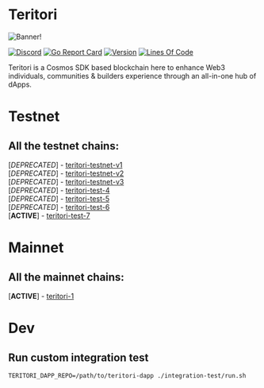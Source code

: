 # Teritori

![Banner!](assets/banner.png)

[![Discord](https://badgen.net/badge/icon/discord?icon=discord&label)](https://discord.gg/teritori)
[![Go Report Card](https://goreportcard.com/badge/github.com/TERITORI/teritori-chain?style=flat-square)](https://goreportcard.com/report/github.com/TERITORI/teritori-chain)
[![Version](https://img.shields.io/github/tag/TERITORI/teritori-chain.svg?style=flat-square)](https://github.com/TERITORI/teritori-chain/releases/latest)
[![Lines Of Code](https://img.shields.io/tokei/lines/github/TERITORI/teritori-chain?style=flat-square)](https://github.com/TERITORI/teritori-chain)

Teritori is a Cosmos SDK based blockchain here to enhance Web3 individuals, communities & builders experience through an all-in-one hub of dApps.

# Testnet

## All the testnet chains:
[*DEPRECATED*] - [teritori-testnet-v1](https://github.com/TERITORI/teritori-chain/tree/main/testnet/teritori-testnet-v1)    
[*DEPRECATED*] - [teritori-testnet-v2](https://github.com/TERITORI/teritori-chain/tree/main/testnet/teritori-testnet-v2)    
[*DEPRECATED*] - [teritori-testnet-v3](https://github.com/TERITORI/teritori-chain/tree/main/testnet/teritori-testnet-v3)    
[*DEPRECATED*] - [teritori-test-4](https://github.com/TERITORI/teritori-chain/tree/main/testnet/teritori-test-4)    
[*DEPRECATED*] - [teritori-test-5](https://github.com/TERITORI/teritori-chain/tree/main/testnet/teritori-test-5)    
[*DEPRECATED*] - [teritori-test-6](https://github.com/TERITORI/teritori-chain/tree/main/testnet/teritori-test-6)    
[__ACTIVE__] - [teritori-test-7](https://github.com/TERITORI/teritori-chain/tree/main/testnet/teritori-test-7)    

# Mainnet

## All the mainnet chains:
[__ACTIVE__] - [teritori-1](https://github.com/TERITORI/teritori-chain/tree/main/mainnet/teritori-1)    

# Dev

## Run custom integration test

```shell
TERITORI_DAPP_REPO=/path/to/teritori-dapp ./integration-test/run.sh
```